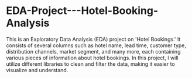 # EDA-Project---Hotel-Booking-Analysis

This is an Exploratory Data Analysis (EDA) project on 'Hotel Bookings.' It consists of several columns such as hotel name, lead time, customer type, distribution channels, market segment, and many more, each containing various pieces of information about hotel bookings. In this project, I will utilize different libraries to clean and filter the data, making it easier to visualize and understand.
